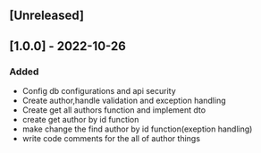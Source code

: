 
## [Unreleased]

## [1.0.0] - 2022-10-26
### Added

- Config db configurations and api security
- Create author,handle validation and exception handling
- Create get all authors function and implement dto
- create get author by id function
- make change the find author by id function(exeption handling)
- write code comments for the all of author things